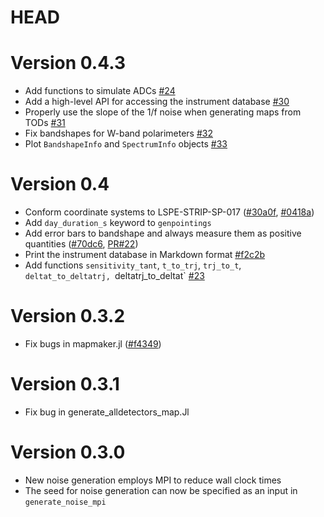 # HEAD

# Version 0.4.3

- Add functions to simulate ADCs [#24](https://github.com/lspestrip/Stripeline.jl/pull/24)
- Add a high-level API for accessing the instrument database [#30](https://github.com/lspestrip/Stripeline.jl/pull/30)
- Properly use the slope of the 1/f noise when generating maps from TODs [#31](https://github.com/lspestrip/Stripeline.jl/pull/31)
- Fix bandshapes for W-band polarimeters [#32](https://github.com/lspestrip/Stripeline.jl/pull/32)
- Plot `BandshapeInfo` and `SpectrumInfo` objects [#33](https://github.com/lspestrip/Stripeline.jl/pull/33)

# Version 0.4

- Conform coordinate systems to LSPE-STRIP-SP-017
  ([#30a0f](https://github.com/lspestrip/Stripeline.jl/commit/30a0fbdb5fe45fa20cd7a2fef08bc114ad3d7956),
  [#0418a](https://github.com/lspestrip/Stripeline.jl/commit/0418a40a489cd2dfd7607effe661c55af1ca649e))
- Add `day_duration_s` keyword to `genpointings`
- Add error bars to bandshape and always measure them as positive quantities ([#70dc6](https://github.com/lspestrip/Stripeline.jl/commit/70dc6612e3784e4b3cfded55540e01cccec0bbf3), [PR#22](https://github.com/lspestrip/Stripeline.jl/pull/22))
- Print the instrument database in Markdown format [#f2c2b](https://github.com/lspestrip/Stripeline.jl/commit/f2c2b11b317b149131ee4ab447a4ffe680148f2d)
- Add functions `sensitivity_tant`, `t_to_trj`, `trj_to_t`,
  `deltat_to_deltatrj, `deltatrj_to_deltat` [#23](https://github.com/lspestrip/Stripeline.jl/pull/23)

# Version 0.3.2

- Fix bugs in mapmaker.jl
  ([#f4349](https://github.com/lspestrip/Stripeline.jl/commit/f434916605201fd3e3daa81497248270b6378d76))


# Version 0.3.1

- Fix bug in generate_alldetectors_map.Jl


# Version 0.3.0

- New noise generation employs MPI to reduce wall clock times
- The seed for noise generation can now be specified as an input in `generate_noise_mpi`
